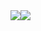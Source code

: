 
<div style="display: flex;">
  <img align="center" src="https://github-readme-stats.vercel.app/api?username=theblckbird&count_private=true&show_icons=true&include_all_commits=true&hide_border=true&hide_title=true" />

  <img align="center" src="https://github-readme-stats.vercel.app/api/top-langs/?username=theblckbird&layout=compact&hide_title=true&hide_border=true" />
</div>
